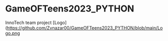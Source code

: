 # GameOFTeens2023_PYTHON
InnoTech team project 
[Logo](https://github.com/Zvnazar00/GameOFTeens2023_PYTHON/blob/main/Logo.png
